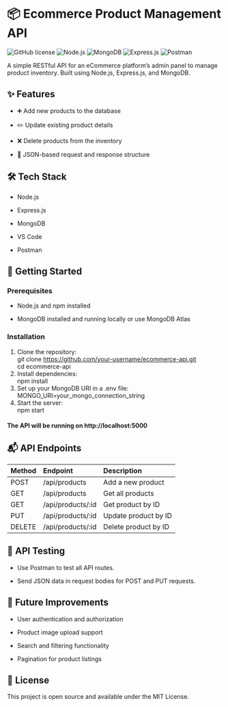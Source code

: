 # 📦 Ecommerce Product Management API
![GitHub license](https://img.shields.io/badge/license-MIT-green)
![Node.js](https://img.shields.io/badge/Node.js-18.x-brightgreen)
![MongoDB](https://img.shields.io/badge/MongoDB-%2347A248?logo=mongodb&logoColor=white)
![Express.js](https://img.shields.io/badge/Express.js-000000?logo=express&logoColor=white)
![Postman](https://img.shields.io/badge/Tested%20with-Postman-orange)


A simple RESTful API for an eCommerce platform’s admin panel to manage product inventory. Built using Node.js, Express.js, and MongoDB.

## ✨ Features
* ➕ Add new products to the database

* ✏️ Update existing product details

* ❌ Delete products from the inventory

* 📄 JSON-based request and response structure

## 🛠️ Tech Stack
* Node.js

* Express.js

* MongoDB

* VS Code

* Postman

## 🚀 Getting Started
### Prerequisites
* Node.js and npm installed

* MongoDB installed and running locally or use MongoDB Atlas

### Installation
1. Clone the repository:<br>
git clone https://github.com/your-username/ecommerce-api.git<br>
cd ecommerce-api
2. Install dependencies:<br>
   npm install
3. Set up your MongoDB URI in a .env file:<br>
  MONGO_URI=your_mongo_connection_string
4. Start the server:<br>
  npm start

#### The API will be running on http://localhost:5000

## 📬 API Endpoints
| Method | Endpoint           | Description          |
| :----- | :----------------- | :------------------- |
| POST   | /api/products      | Add a new product    |
| GET    | /api/products      | Get all products     |
| GET    | /api/products/\:id | Get product by ID    |
| PUT    | /api/products/\:id | Update product by ID |
| DELETE | /api/products/\:id | Delete product by ID |

## 📖 API Testing
* Use Postman to test all API routes.

* Send JSON data in request bodies for POST and PUT requests.

## 📌 Future Improvements
* User authentication and authorization

* Product image upload support

* Search and filtering functionality

* Pagination for product listings

## 📄 License
This project is open source and available under the MIT License.






  
   


